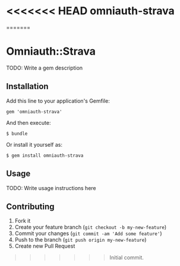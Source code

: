 <<<<<<< HEAD
omniauth-strava
===============
=======
# Omniauth::Strava

TODO: Write a gem description

## Installation

Add this line to your application's Gemfile:

    gem 'omniauth-strava'

And then execute:

    $ bundle

Or install it yourself as:

    $ gem install omniauth-strava

## Usage

TODO: Write usage instructions here

## Contributing

1. Fork it
2. Create your feature branch (`git checkout -b my-new-feature`)
3. Commit your changes (`git commit -am 'Add some feature'`)
4. Push to the branch (`git push origin my-new-feature`)
5. Create new Pull Request
>>>>>>> Initial commit.
